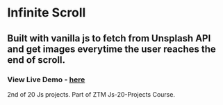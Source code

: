 # Infinite Scroll
## Built with vanilla js to fetch from Unsplash API and get images everytime the user reaches the end of scroll.
### View Live Demo - [here](https://akiijadhav.github.io/Quote-Generator/)
2nd of 20 Js projects.
Part of ZTM Js-20-Projects Course.
